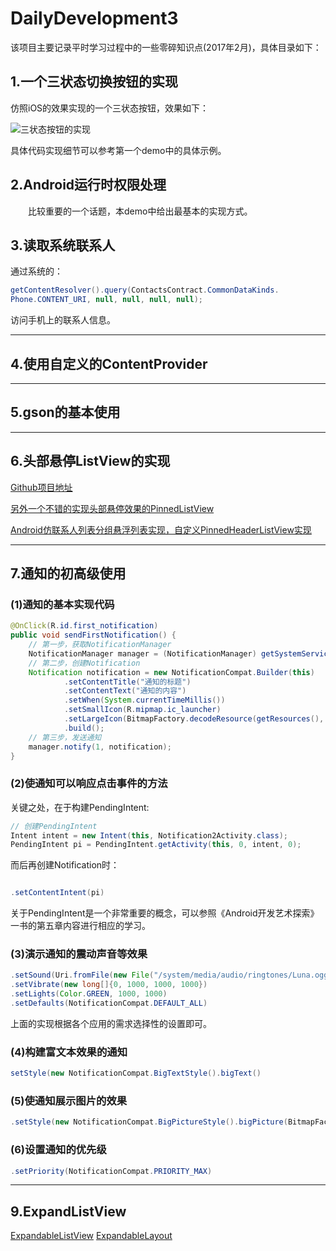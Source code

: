 # DailyDevelopment3
该项目主要记录平时学习过程中的一些零碎知识点(2017年2月)，具体目录如下：

## 1.一个三状态切换按钮的实现

仿照iOS的效果实现的一个三状态按钮，效果如下：

![三状态按钮的实现](http://occl9k36n.bkt.clouddn.com/2017_03_23_three_state_button.png)

具体代码实现细节可以参考第一个demo中的具体示例。

## 2.Android运行时权限处理

&emsp;&emsp;比较重要的一个话题，本demo中给出最基本的实现方式。

## 3.读取系统联系人

通过系统的：
``` java
getContentResolver().query(ContactsContract.CommonDataKinds. 
Phone.CONTENT_URI, null, null, null, null); 
```

访问手机上的联系人信息。

---

## 4.使用自定义的ContentProvider

---

## 5.gson的基本使用

---

## 6.头部悬停ListView的实现

[Github项目地址](https://github.com/JimiSmith/PinnedHeaderListView)

[另外一个不错的实现头部悬停效果的PinnedListView](https://github.com/beworker/pinned-section-listview)

[ Android仿联系人列表分组悬浮列表实现，自定义PinnedHeaderListView实现](http://blog.csdn.net/u010335298/article/details/51150346)

---

## 7.通知的初高级使用

### (1)通知的基本实现代码

``` java
@OnClick(R.id.first_notification)
public void sendFirstNotification() {
	// 第一步，获取NotificationManager
	NotificationManager manager = (NotificationManager) getSystemService(NOTIFICATION_SERVICE);
	// 第二步，创建Notification
	Notification notification = new NotificationCompat.Builder(this)
			.setContentTitle("通知的标题")
			.setContentText("通知的内容")
			.setWhen(System.currentTimeMillis())
			.setSmallIcon(R.mipmap.ic_launcher)
			.setLargeIcon(BitmapFactory.decodeResource(getResources(), R.mipmap.ic_launcher))
			.build();
	// 第三步，发送通知
	manager.notify(1, notification);
}
```


### (2)使通知可以响应点击事件的方法

关键之处，在于构建PendingIntent:

``` java
// 创建PendingIntent
Intent intent = new Intent(this, Notification2Activity.class);
PendingIntent pi = PendingIntent.getActivity(this, 0, intent, 0);
```

而后再创建Notification时：

``` java

.setContentIntent(pi)

```

关于PendingIntent是一个非常重要的概念，可以参照《Android开发艺术探索》一书的第五章内容进行相应的学习。

### (3)演示通知的震动声音等效果

``` java
.setSound(Uri.fromFile(new File("/system/media/audio/ringtones/Luna.ogg")))
.setVibrate(new long[]{0, 1000, 1000, 1000})
.setLights(Color.GREEN, 1000, 1000)
.setDefaults(NotificationCompat.DEFAULT_ALL)
```

上面的实现根据各个应用的需求选择性的设置即可。

### (4)构建富文本效果的通知

``` java
setStyle(new NotificationCompat.BigTextStyle().bigText()
```

### (5)使通知展示图片的效果

```java
.setStyle(new NotificationCompat.BigPictureStyle().bigPicture(BitmapFactory.decodeResource(getResources(), R.drawable.big_image)))
```

### (6)设置通知的优先级

``` java
.setPriority(NotificationCompat.PRIORITY_MAX)
```

---

## 9.ExpandListView

[ExpandableListView](https://github.com/away168/ExpandableListView)
[ExpandableLayout](https://github.com/traex/ExpandableLayout)